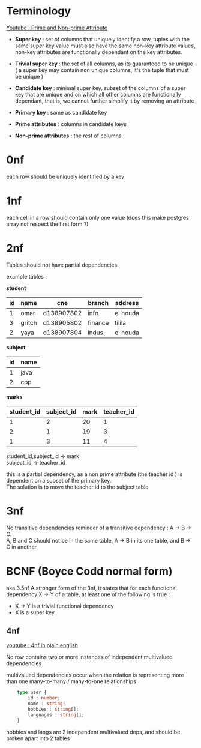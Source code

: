 # Terminology

[Youtube : Prime and Non-prime Attribute](https://www.youtube.com/watch?v=WmBWhjinYxc)

- **Super key** : set of columns that uniquely identify a row, tuples with the same super key value must also have the same non-key attribute values, non-key attributes are functionally dependant on the key attributes.

- **Trivial super key** : the set of all columns, as its guaranteed to be unique ( a super key may contain non unique columns, it's the tuple that must be unique )

- **Candidate key** : minimal super key, subset of the columns of a super key that are unique and on which all other columns are functionally dependant, that is, we cannot further simplify it by removing an attribute

- **Primary key** : same as candidate key

- **Prime attributes** : columns in candidate keys
- **Non-prime attributes** : the rest of columns

# 0nf

each row should be uniquely identified by a key

# 1nf

each cell in a row should contain only one value (does this make postgres array not respect the first form ?)

# 2nf

Tables should not have partial dependencies

example tables :

**student**

| id  | name   | cne        | branch  | address  |
| --- | ------ | ---------- | ------- | -------- |
| 1   | omar   | d138907802 | info    | el houda |
| 3   | gritch | d138905802 | finance | tilila   |
| 2   | yaya   | d138907804 | indus   | el houda |

**subject**

| id  | name |
| --- | ---- |
| 1   | java |
| 2   | cpp  |

**marks**

| student_id | subject_id | mark | teacher_id |
| ---------- | ---------- | ---- | ---------- |
| 1          | 2          | 20   | 1          |
| 2          | 1          | 19   | 3          |
| 1          | 3          | 11   | 4          |

student_id,subject_id -> mark  
subject_id -> teacher_id

this is a partial dependency, as a non prime attribute (the teacher id ) is dependent on a subset of the primary key.  
The solution is to move the teacher id to the subject table

# 3nf

No transitive dependencies
reminder of a transitive dependency :
A -> B -> C.  
A, B and C should not be in the same table, A -> B in its one table, and B -> C in another

# BCNF (Boyce Codd normal form)

aka 3.5nf
A stronger form of the 3nf, it states that for each functional dependency X -> Y of a table, at least one of the following is true :

- X -> Y is a trivial functional dependency
- X is a super key

## 4nf

[youtube : 4nf in plain english](https://www.youtube.com/watch?v=15rpI3W8mdI)

No row contains two or more instances of independent multivalued dependencies.

multivalued dependencies occur when the relation is representing more than one many-to-many / many-to-one relationships

```ts
    type user {
        id : number;
        name : string;
        hobbies : string[];
        languages : string[];
    }

```

hobbies and langs are 2 independent multivalued deps, and should be broken apart into 2 tables
